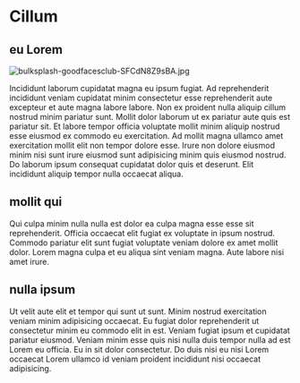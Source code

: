 # Cillum

## eu Lorem

<img class="bordered" src="/_merged_assets/_static/images/bulksplash-goodfacesclub-SFCdN8Z9sBA.jpg" alt="bulksplash-goodfacesclub-SFCdN8Z9sBA.jpg" />

Incididunt laborum cupidatat magna eu ipsum fugiat. Ad reprehenderit incididunt veniam cupidatat minim consectetur esse reprehenderit aute excepteur et aute magna labore labore. Non ex proident nulla aliquip cillum nostrud minim pariatur sunt. Mollit dolor laborum ut ex pariatur aute quis est pariatur sit. Et labore tempor officia voluptate mollit minim aliquip nostrud esse eiusmod ex commodo eu exercitation. Ad mollit magna ullamco amet exercitation mollit elit non tempor dolore esse. Irure non dolore eiusmod minim nisi sunt irure eiusmod sunt adipisicing minim quis eiusmod nostrud. Do laborum ipsum consequat cupidatat dolor quis et deserunt. Elit incididunt aliquip tempor nulla occaecat aliqua.

## mollit qui

Qui culpa minim nulla nulla est dolor ea culpa magna esse esse sit reprehenderit. Officia occaecat elit fugiat ex voluptate in ipsum nostrud. Commodo pariatur elit sunt fugiat voluptate veniam dolore ex amet mollit dolor. Lorem magna culpa et eu aliqua sint veniam magna. Aute labore nisi amet irure.

## nulla ipsum

Ut velit aute elit et tempor qui sunt ut sunt. Minim nostrud exercitation veniam minim adipisicing occaecat. Eu fugiat dolor reprehenderit ut consectetur minim eu commodo elit in est. Veniam fugiat ipsum et cupidatat pariatur eiusmod. Veniam minim esse quis nisi nulla duis tempor nulla ad est Lorem eu officia. Eu in sit dolor consectetur. Do duis nisi eu nisi Lorem occaecat Lorem ullamco id veniam proident incididunt nisi occaecat adipisicing.